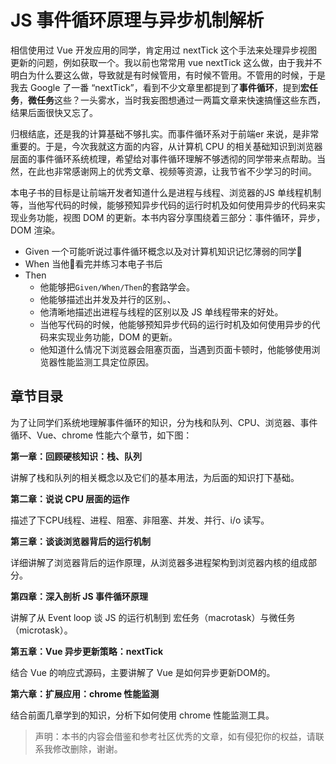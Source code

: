 # JS 事件循环原理与异步机制解析

相信使用过 Vue 开发应用的同学，肯定用过 nextTick 这个手法来处理异步视图更新的问题，例如获取一个。我以前也常常用 vue nextTick 这么做，由于我并不明白为什么要这么做，导致就是有时候管用，有时候不管用。不管用的时候，于是我去 Google 了一番 “nextTick”，看到不少文章里都提到了<strong>事件循环</strong>，提到**宏任务**，**微任务**这些？一头雾水，当时我妄图想通过一两篇文章来快速搞懂这些东西，结果后面很快又忘了。

归根结底，还是我的计算基础不够扎实。而事件循环系对于前端er 来说，是非常重要的。于是，今次我就这方面的内容，从计算机 CPU 的相关基础知识到浏览器层面的事件循环系统梳理，希望给对事件循环理解不够透彻的同学带来点帮助。当然，在此也非常感谢网上的优秀文章、视频等资源，让我节省不少学习的时间。

本电子书的目标是让前端开发者知道什么是进程与线程、浏览器的JS 单线程机制等，当他写代码的时候，能够预知异步代码的运行时机及如何使用异步的代码来实现业务功能，视图 DOM 的更新。本书内容分享围绕着三部分：事件循环，异步，DOM 渲染。

- Given
一个可能听说过事件循环概念以及对计算机知识记忆薄弱的同学🚶
- When
当他🚶看完并练习本电子书后
- Then
  - 他能够把`Given/When/Then`的套路学会。
  - 他能够描述出并发及并行的区别。、
  - 他清晰地描述出进程与线程的区别以及 JS 单线程带来的好处。
  - 当他写代码的时候，他能够预知异步代码的运行时机及如何使用异步的代码来实现业务功能，DOM 的更新。
  - 他知道什么情况下浏览器会阻塞页面，当遇到页面卡顿时，他能够使用浏览器性能监测工具定位原因。

## 章节目录

为了让同学们系统地理解事件循环的知识，分为栈和队列、CPU、浏览器、事件循环、Vue、chrome 性能六个章节，如下图：

**第一章：回顾硬核知识：栈、队列**

讲解了栈和队列的相关概念以及它们的基本用法，为后面的知识打下基础。

**第二章：说说 CPU 层面的运作**

描述了下CPU线程、进程、阻塞、非阻塞、并发、并行、i/o 读写。

**第三章：谈谈浏览器背后的运行机制**

详细讲解了浏览器背后的运作原理，从浏览器多进程架构到浏览器内核的组成部分。

**第四章：深入剖析 JS 事件循环原理**

讲解了从 Event loop 谈 JS 的运行机制到 宏任务（macrotask）与微任务（microtask）。

**第五章：Vue 异步更新策略：nextTick**

结合 Vue 的响应式源码，主要讲解了 Vue 是如何异步更新DOM的。

**第六章：扩展应用：chrome 性能监测**

结合前面几章学到的知识，分析下如何使用 chrome 性能监测工具。

> 声明：本书的内容会借鉴和参考社区优秀的文章，如有侵犯你的权益，请联系我修改删除，谢谢。
